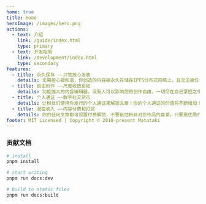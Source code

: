 ```yaml
---
home: true
title: Home
heroImage: /images/hero.png
actions:
  - text: 介绍
    link: /guide/index.html
    type: primary
  - text: 开发指南
    link: /development/index.html
    type: secondary
features:
  - title: 永久保存 ——只管放心发表
    details: 无需担心被和谐，你创造的内容被永久存储在IPFS分布式网络上，且无法被任何人进行再次修改，方便在其他平台日后维权。
  - title: 自由创作 ——尺度收放自如
    details: 功能强大的内容编辑器，没有人可以影响您的创作自由，一切尽在自己掌控之中。您也可以允许自己的真粉们向自己提出建议的特权。
  - title: 个人通证 ——数字社交货币
    details: 让粉丝们使用你发行的个人通证来解锁文章！你的个人通证的价值将不断增加！粉丝通证不仅仅是你的专属货币，也是粉丝们作为同行者的印记。
  - title: 潜在收入 ——内容付费和打赏
    details: 你的任何文章都可设置付费解锁，不要低估粉丝对您作品的喜爱，只要是优质作品，即使需要付费，他们也会常有付费动力！甚至用个人通证打赏。
footer: MIT Licensed | Copyright © 2018-present Matataki
---
```


### 贡献文档

<CodeGroup>
  <CodeGroupItem title="PNPM" active>

```bash
# install
pnpm install

# start writing
pnpm run docs:dev

# build to static files
pnpm run docs:build
```

  </CodeGroupItem>
</CodeGroup>
